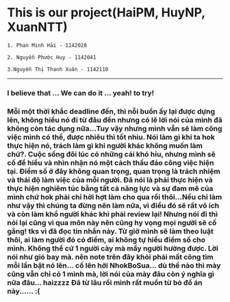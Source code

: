 # This is our project(HaiPM, HuyNP, XuanNTT) #

```
1. Phan Minh Hải - 1142028
```
```
2. Nguyễn Phước Huy - 1142041
```
```
3.Nguyễn Thị Thanh Xuân - 1142110
```

---

### I believe that ... We can do it ... yeah! to try! ###
### Mỗi một thời khắc deadline đến, thì nỗi buồn ấy lại được dựng lên, không hiểu nó đi từ đâu đến nhưng có lẽ lời nói của mình đã không còn tác dụng nữa...Tuy vậy nhưng mình vẫn sẽ làm công việc mình có thể, được nhiêu thì tốt nhiu. Nói làm gì khi ta hok thực hiện nó, trách làm gì khi người khác không muốn làm chứ?. Cuộc sống đôi lúc có những cái khó hỉu, nhưng mình sẽ cố để hiểu và nhìn nhận nó một cách thấu đáo công việc hiện tại. Điểm số ở đây không quan trọng, quan trọng là trách nhiệm và thái độ làm việc của mỗi người. Đã nói là phải thực hiện và thực hiện nghiêm túc bằng tất cả năng lực và sự đam mê của mình chứ hok phải chỉ hời hợt làm cho qua rồi thôi...Nếu chỉ làm như vậy thì chúng ta đừng nên làm nữa, vì điều đó sẽ rất vô ích và còn làm khổ người khác khi phải review lại! Nhưng nói đi thì nói lại cũng vì qua môn này nên cũng hy vọng mọi người sẽ cố gắng! tks vì đã đọc tin nhắn này. Từ giờ mình sẽ làm theo luật thôi, ai làm người đó có điểm, ai không tự hiểu điểm số cho mình. Không thể cứ 1 người cày mà mấy người hưởng được. Lời nói như gió bay mà. nên note trên đây khỏi phải mất công tìm mỗi lần bật nó lên... cố lên hỡi NhokBoSua... dù thế nào thì mày cũng vẫn chỉ có 1 mình mà, lời nói của mày đâu còn ý nghĩa gì nữa đâu... haizzzz Đã từ lâu rồi mình rất muốn từ bỏ đồ án này...... :( ###